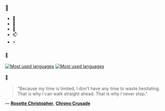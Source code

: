 ### 👋

- 🔭
- 🌱
- 💬
- 📫
- ⚡

#### 🧏

[![Most used languages](https://github-readme-stats-aynah.vercel.app/api/top-langs/?username=aynh&theme=solarized-dark&langs_count=6&layout=compact&hide_title=true)](https://github.com/anuraghazra/github-readme-stats#gh-dark-mode-only)
[![Most used languages](https://github-readme-stats-aynah.vercel.app/api/top-langs/?username=aynh&theme=solarized-light&langs_count=6&layout=compact&hide_title=true)](https://github.com/anuraghazra/github-readme-stats#gh-light-mode-only)

#### 💬

> "Because my time is limited, I don't have any time to waste hesitating. That is why I can walk straight ahead. That is why I never stop."

&mdash; [**Rosette Christopher**](https://myanimelist.net/character.php?q=Rosette%20Christopher&cat=character), [**Chrono Crusade**](https://myanimelist.net/search/all?q=Chrono%20Crusade&cat=all)
